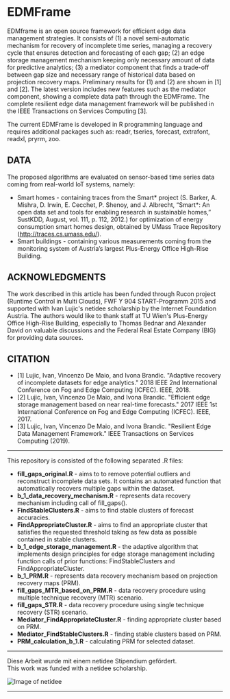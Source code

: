 # EDMFrame

EDMframe is an open source framework for efficient edge data management strategies. It consists of (1) a novel semi-automatic mechanism for recovery of incomplete time series, managing a recovery cycle that ensures detection and forecasting of each gap; (2) an edge storage management mechanism keeping only necessary amount of data for predictive analytics; (3) a mediator component that finds a trade-off between gap size and necessary range of historical data based on projection recovery maps. Preliminary results for (1) and (2) are shown in [1] and [2]. The latest version includes new features such as the mediator component, showing a complete data path through the EDMFrame. The complete resilient edge data management framework will be published in the IEEE Transactions on Services Computing [3].

The current EDMFrame is developed in R programming language and requires additional packages such as: readr, tseries, forecast, extrafont, readxl, pryrm, zoo.

DATA
--
The proposed algorithms are evaluated on sensor-based time series data coming from real-world IoT systems, namely:
* Smart homes - containing traces from the Smart* project (S. Barker, A. Mishra, D. Irwin, E. Cecchet, P. Shenoy, and J. Albrecht,
“Smart*: An open data set and tools for enabling research in sustainable homes,” SustKDD, August, vol. 111, p. 112, 2012.) for optimization of energy consumption smart homes design, obtained by UMass Trace Repository (http://traces.cs.umass.edu/).
* Smart buildings - containing various measurements coming from the monitoring system of Austria’s largest Plus-Energy Office High-Rise Building.

ACKNOWLEDGMENTS 
--
The work described in this article has been funded through Rucon project (Runtime Control in Multi Clouds), FWF Y 904 START-Programm 2015 and supported with Ivan Lujic's netidee scholarship by the Internet Foundation Austria. The authors would like to thank staff at TU Wien's Plus-Energy Office High-Rise Building, especially to Thomas Bednar and Alexander David on valuable discussions and the Federal Real Estate Company (BIG) for providing data sources.

CITATION
--
- [1] Lujic, Ivan, Vincenzo De Maio, and Ivona Brandic. "Adaptive recovery of incomplete datasets for edge analytics." 2018 IEEE 2nd International Conference on Fog and Edge Computing (ICFEC). IEEE, 2018.
- [2] Lujic, Ivan, Vincenzo De Maio, and Ivona Brandic. "Efficient edge storage management based on near real-time forecasts." 2017 IEEE 1st International Conference on Fog and Edge Computing (ICFEC). IEEE, 2017.
- [3] Lujic, Ivan, Vincenzo De Maio, and Ivona Brandic. "Resilient Edge Data Management Framework." IEEE Transactions on Services Computing (2019).

*******************************************************************
This repository is consisted of the following separated .R files:

- **fill_gaps_original.R** - aims to to remove potential outliers and reconstruct incomplete data sets. It contains an automated function that automatically recovers multiple gaps within the dataset.
- **b_1_data_recovery_mechanism.R** - represents data recovery mechanism including call of fill_gaps().
- **FindStableClusters.R** - aims to find stable clusters of forecast accuracies.
- **FindAppropriateCluster.R** - aims to find an appropriate cluster that satisfies the requested threshold taking as few data as possible contained in stable clusters.
- **b_1_edge_storage_management.R** - the adaptive algorithm that implements design principles for edge storage management including function calls of prior functions: FindStableClusters and FindAppropriateCluster.
- **b_1_PRM.R** - represents data recovery mechanism based on projection recovery maps (PRM).
- **fill_gaps_MTR_based_on_PRM.R** - data recovery procedure using multiple technique recovery (MTR) scenario.
- **fill_gaps_STR.R** - data recovery procedure using single technique recovery (STR) scenario.
- **Mediator_FindAppropriateCluster.R** - finding appropriate cluster based on PRM.
- **Mediator_FindStableClusters.R** - finding stable clusters based on PRM.
- **PRM_calculation_b_1.R** - calculating PRM for selected dataset.

*******************************************************************
Diese Arbeit wurde mit einem netidee Stipendium gefördert.  
This work was funded with a netidee scholarship.  

![Image of netidee](https://www.netidee.at/themes/Netidee/images/netidee-logo-color.svg)

*******************************************************************
